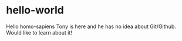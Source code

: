 # hello-world
Hello homo-sapiens
Tony is here and he has no idea about Git/Github.  Would like to learn about it!
